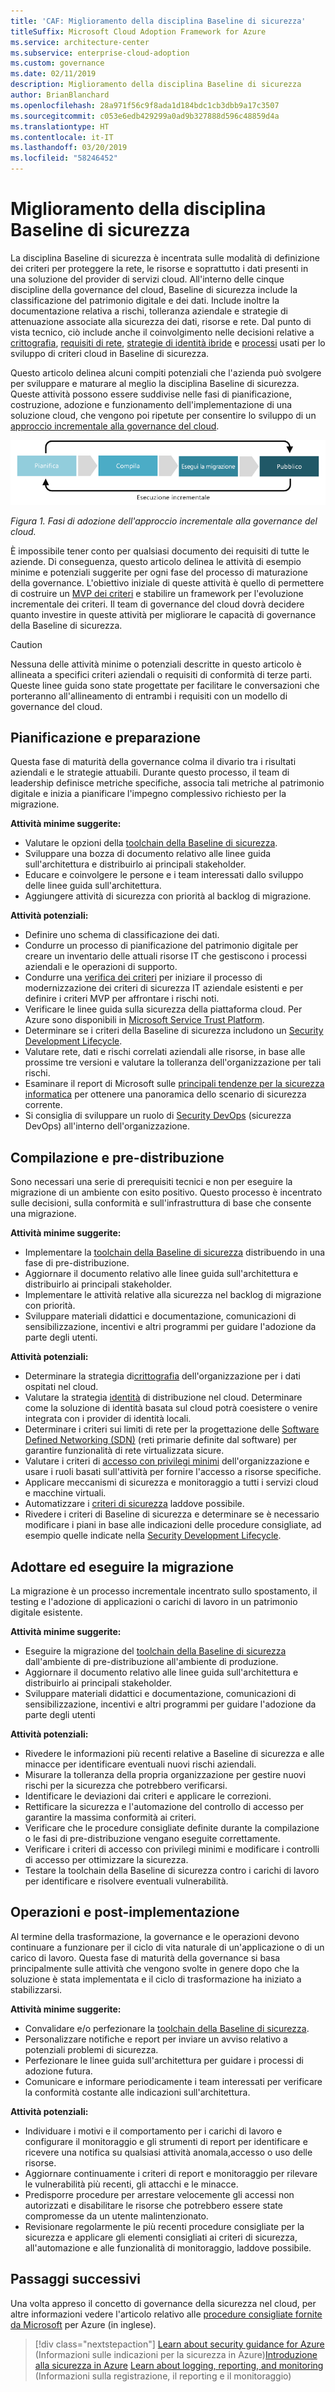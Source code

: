 ```yaml
---
title: 'CAF: Miglioramento della disciplina Baseline di sicurezza'
titleSuffix: Microsoft Cloud Adoption Framework for Azure
ms.service: architecture-center
ms.subservice: enterprise-cloud-adoption
ms.custom: governance
ms.date: 02/11/2019
description: Miglioramento della disciplina Baseline di sicurezza
author: BrianBlanchard
ms.openlocfilehash: 28a971f56c9f8ada1d184bdc1cb3dbb9a17c3507
ms.sourcegitcommit: c053e6edb429299a0ad9b327888d596c48859d4a
ms.translationtype: HT
ms.contentlocale: it-IT
ms.lasthandoff: 03/20/2019
ms.locfileid: "58246452"
---
```

# <a name="security-baseline-discipline-improvement"></a>Miglioramento della disciplina Baseline di sicurezza

La disciplina Baseline di sicurezza è incentrata sulle modalità di definizione dei criteri per proteggere la rete, le risorse e soprattutto i dati presenti in una soluzione del provider di servizi cloud. All'interno delle cinque discipline della governance del cloud, Baseline di sicurezza include la classificazione del patrimonio digitale e dei dati. Include inoltre la documentazione relativa a rischi, tolleranza aziendale e strategie di attenuazione associate alla sicurezza dei dati, risorse e rete. Dal punto di vista tecnico, ciò include anche il coinvolgimento nelle decisioni relative a [crittografia](../../decision-guides/encryption/overview.md), [requisiti di rete](../../decision-guides/software-defined-network/overview.md), [strategie di identità ibride](../../decision-guides/identity/overview.md) e [processi](compliance-processes.md) usati per lo sviluppo di criteri cloud in Baseline di sicurezza.

Questo articolo delinea alcuni compiti potenziali che l'azienda può svolgere per sviluppare e maturare al meglio la disciplina Baseline di sicurezza. Queste attività possono essere suddivise nelle fasi di pianificazione, costruzione, adozione e funzionamento dell'implementazione di una soluzione cloud, che vengono poi ripetute per consentire lo sviluppo di un [approccio incrementale alla governance del cloud](../journeys/overview.md#an-incremental-approach-to-cloud-governance).

![Quattro fasi di adozione](../../_images/adoption-phases.png)

*Figura 1. Fasi di adozione dell'approccio incrementale alla governance del cloud.*

È impossibile tener conto per qualsiasi documento dei requisiti di tutte le aziende. Di conseguenza, questo articolo delinea le attività di esempio minime e potenziali suggerite per ogni fase del processo di maturazione della governance. L'obiettivo iniziale di queste attività è quello di permettere di costruire un [MVP dei criteri](../journeys/overview.md#an-incremental-approach-to-cloud-governance) e stabilire un framework per l'evoluzione incrementale dei criteri. Il team di governance del cloud dovrà decidere quanto investire in queste attività per migliorare le capacità di governance della Baseline di sicurezza.

> [!CAUTION]
> Nessuna delle attività minime o potenziali descritte in questo articolo è allineata a specifici criteri aziendali o requisiti di conformità di terze parti. Queste linee guida sono state progettate per facilitare le conversazioni che porteranno all'allineamento di entrambi i requisiti con un modello di governance del cloud.

## <a name="planning-and-readiness"></a>Pianificazione e preparazione

Questa fase di maturità della governance colma il divario tra i risultati aziendali e le strategie attuabili. Durante questo processo, il team di leadership definisce metriche specifiche, associa tali metriche al patrimonio digitale e inizia a pianificare l'impegno complessivo richiesto per la migrazione.

**Attività minime suggerite:**

- Valutare le opzioni della [toolchain della Baseline di sicurezza](toolchain.md).
- Sviluppare una bozza di documento relativo alle linee guida sull'architettura e distribuirlo ai principali stakeholder.
- Educare e coinvolgere le persone e i team interessati dallo sviluppo delle linee guida sull'architettura.
- Aggiungere attività di sicurezza con priorità al backlog di migrazione.

**Attività potenziali:**

- Definire uno schema di classificazione dei dati.
- Condurre un processo di pianificazione del patrimonio digitale per creare un inventario delle attuali risorse IT che gestiscono i processi aziendali e le operazioni di supporto.
- Condurre una [verifica dei criteri](../../governance/policy-compliance/what-is-a-cloud-policy-review.md) per iniziare il processo di modernizzazione dei criteri di sicurezza IT aziendale esistenti e per definire i criteri MVP per affrontare i rischi noti.
- Verificare le linee guida sulla sicurezza della piattaforma cloud. Per Azure sono disponibili in [Microsoft Service Trust Platform](https://www.microsoft.com/trustcenter/stp/default.aspx).
- Determinare se i criteri della Baseline di sicurezza includono un [Security Development Lifecycle](https://www.microsoft.com/securityengineering/sdl/).
- Valutare rete, dati e rischi correlati aziendali alle risorse, in base alle prossime tre versioni e valutare la tolleranza dell'organizzazione per tali rischi.
- Esaminare il report di Microsoft sulle [principali tendenze per la sicurezza informatica](https://www.microsoft.com/security/operations/security-intelligence-report) per ottenere una panoramica dello scenario di sicurezza corrente.
- Si consiglia di sviluppare un ruolo di [Security DevOps](https://www.microsoft.com/en-us/securityengineering/devsecops) (sicurezza DevOps) all'interno dell'organizzazione.

<!-- "en-us" location is required for the URL above. -->

## <a name="build-and-pre-deployment"></a>Compilazione e pre-distribuzione

Sono necessari una serie di prerequisiti tecnici e non per eseguire la migrazione di un ambiente con esito positivo. Questo processo è incentrato sulle decisioni, sulla conformità e sull'infrastruttura di base che consente una migrazione.

**Attività minime suggerite:**

- Implementare la [toolchain della Baseline di sicurezza](toolchain.md) distribuendo in una fase di pre-distribuzione.
- Aggiornare il documento relativo alle linee guida sull'architettura e distribuirlo ai principali stakeholder.
- Implementare le attività relative alla sicurezza nel backlog di migrazione con priorità.
- Sviluppare materiali didattici e documentazione, comunicazioni di sensibilizzazione, incentivi e altri programmi per guidare l'adozione da parte degli utenti.

**Attività potenziali:**

- Determinare la strategia di[crittografia](../../decision-guides/encryption/overview.md) dell'organizzazione per i dati ospitati nel cloud.
- Valutare la strategia [identità](../../decision-guides/identity/overview.md) di distribuzione nel cloud. Determinare come la soluzione di identità basata sul cloud potrà coesistere o venire integrata con i provider di identità locali.
- Determinare i criteri sui limiti di rete per la progettazione delle [Software Defined Networking (SDN)](../../decision-guides/software-defined-network/overview.md) (reti primarie definite dal software) per garantire funzionalità di rete virtualizzata sicure.
- Valutare i criteri di [accesso con privilegi minimi](/azure/active-directory/users-groups-roles/roles-delegate-by-task) dell'organizzazione e usare i ruoli basati sull'attività per fornire l'accesso a risorse specifiche.
- Applicare meccanismi di sicurezza e monitoraggio a tutti i servizi cloud e macchine virtuali.
- Automatizzare i [criteri di sicurezza](../../decision-guides/policy-enforcement/overview.md) laddove possibile.
- Rivedere i criteri di Baseline di sicurezza e determinare se è necessario modificare i piani in base alle indicazioni delle procedure consigliate, ad esempio quelle indicate nella [Security Development Lifecycle](https://www.microsoft.com/securityengineering/sdl/).

## <a name="adopt-and-migrate"></a>Adottare ed eseguire la migrazione

La migrazione è un processo incrementale incentrato sullo spostamento, il testing e l'adozione di applicazioni o carichi di lavoro in un patrimonio digitale esistente.

**Attività minime suggerite:**

- Eseguire la migrazione del [toolchain della Baseline di sicurezza](toolchain.md) dall'ambiente di pre-distribuzione all'ambiente di produzione.
- Aggiornare il documento relativo alle linee guida sull'architettura e distribuirlo ai principali stakeholder.
- Sviluppare materiali didattici e documentazione, comunicazioni di sensibilizzazione, incentivi e altri programmi per guidare l'adozione da parte degli utenti

**Attività potenziali:**

- Rivedere le informazioni più recenti relative a Baseline di sicurezza e alle minacce per identificare eventuali nuovi rischi aziendali.
- Misurare la tolleranza della propria organizzazione per gestire nuovi rischi per la sicurezza che potrebbero verificarsi.
- Identificare le deviazioni dai criteri e applicare le correzioni.
- Rettificare la sicurezza e l'automazione del controllo di accesso per garantire la massima conformità ai criteri.  
- Verificare che le procedure consigliate definite durante la compilazione o le fasi di pre-distribuzione vengano eseguite correttamente.
- Verificare i criteri di accesso con privilegi minimi e modificare i controlli di accesso per ottimizzare la sicurezza.
- Testare la toolchain della Baseline di sicurezza contro i carichi di lavoro per identificare e risolvere eventuali vulnerabilità.

## <a name="operate-and-post-implementation"></a>Operazioni e post-implementazione

Al termine della trasformazione, la governance e le operazioni devono continuare a funzionare per il ciclo di vita naturale di un'applicazione o di un carico di lavoro. Questa fase di maturità della governance si basa principalmente sulle attività che vengono svolte in genere dopo che la soluzione è stata implementata e il ciclo di trasformazione ha iniziato a stabilizzarsi.

**Attività minime suggerite:**

- Convalidare e/o perfezionare la [toolchain della Baseline di sicurezza](toolchain.md).
- Personalizzare notifiche e report per inviare un avviso relativo a potenziali problemi di sicurezza.
- Perfezionare le linee guida sull'architettura per guidare i processi di adozione futura.
- Comunicare e informare periodicamente i team interessati per verificare la conformità costante alle indicazioni sull'architettura.

**Attività potenziali:**

- Individuare i motivi e il comportamento per i carichi di lavoro e configurare il monitoraggio e gli strumenti di report per identificare e ricevere una notifica su qualsiasi attività anomala,accesso o uso delle risorse.
- Aggiornare continuamente i criteri di report e monitoraggio per rilevare le vulnerabilità più recenti, gli attacchi e le minacce.
- Predisporre procedure per arrestare velocemente gli accessi non autorizzati e disabilitare le risorse che potrebbero essere state compromesse da un utente malintenzionato.
- Revisionare regolarmente le più recenti procedure consigliate per la sicurezza e applicare gli elementi consigliati ai criteri di sicurezza, all'automazione e alle funzionalità di monitoraggio, laddove possibile.

## <a name="next-steps"></a>Passaggi successivi

Una volta appreso il concetto di governance della sicurezza nel cloud, per altre informazioni vedere l'articolo relativo alle [procedure consigliate fornite da Microsoft](azure-security-guidance.md) per Azure (in inglese).

> [!div class="nextstepaction"]
> [Learn about security guidance for Azure](azure-security-guidance.md)
> (Informazioni sulle indicazioni per la sicurezza in Azure)[Introduzione alla sicurezza in Azure](/azure/security/azure-security)
> [Learn about logging, reporting, and monitoring](../../decision-guides/log-and-report/overview.md) (Informazioni sulla registrazione, il reporting e il monitoraggio)

